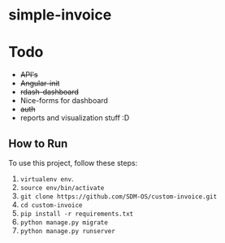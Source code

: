 # simple-invoice

# Todo

 - <s>API's</s>
 - <s>Angular-init</s>
 - <s>rdash-dashboard</s>
 - Nice-forms for dashboard
 - <s>auth</s>
 - reports and visualization stuff :D

## How to Run

To use this project, follow these steps:

1. `virtualenv env`.
2. `source env/bin/activate`
3. `git clone https://github.com/SDM-OS/custom-invoice.git`
4. `cd custom-invoice`
5. `pip install -r requirements.txt`
6. `python manage.py migrate`
7. `python manage.py runserver`

